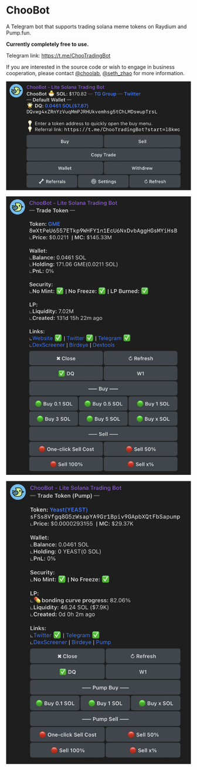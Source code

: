 # ChooBot
A Telegram bot that supports trading solana meme tokens on Raydium and Pump.fun.

**Currently completely free to use.**

Telegram link: https://t.me/ChooTradingBot

If you are interested in the source code or wish to engage in business cooperation, please contact [@choolab](https://t.me/choolab), [@seth_zhao](https://t.me/seth_zhao) for more information.


![alt text](screenshot-0.png)

![alt text](screenshot-1.png)

![alt text](screenshot-2.png)